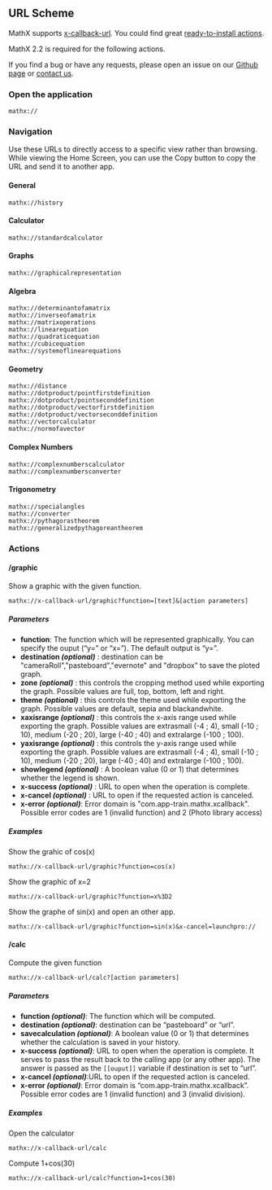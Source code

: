 ## URL Scheme

MathX supports [x-callback-url](http://x-callback-url.com/). You could find great [ready-to-install actions](actions.md).

MathX 2.2 is required for the following actions.

If you find a bug or have any requests, please open an issue on our [Github page](https://github.com/mathxapp/mathx-ios-x-callback-url/issues) or [contact us](mailto:mathx@app-train.com).

### Open the application

	mathx://

### Navigation

Use these URLs to directly access to a specific view rather than browsing. While viewing the Home Screen, you can use the Copy button to copy the URL and send it to another app.

#### General

	mathx://history

#### Calculator

	mathx://standardcalculator

#### Graphs

	mathx://graphicalrepresentation

#### Algebra

	mathx://determinantofamatrix
	mathx://inverseofamatrix
	mathx://matrixoperations
	mathx://linearequation
	mathx://quadraticequation
	mathx://cubicequation
	mathx://systemoflinearequations

#### Geometry

	mathx://distance
	mathx://dotproduct/pointfirstdefinition
	mathx://dotproduct/pointseconddefinition
	mathx://dotproduct/vectorfirstdefinition
	mathx://dotproduct/vectorseconddefinition
	mathx://vectorcalculator
	mathx://normofavector

#### Complex Numbers

	mathx://complexnumberscalculator
	mathx://complexnumbersconverter

#### Trigonometry

	mathx://specialangles
	mathx://converter
	mathx://pythagorastheorem
	mathx://generalizedpythagoreantheorem

### Actions

#### /graphic

Show a graphic with the given function.

	mathx://x-callback-url/graphic?function=[text]&[action parameters]

##### Parameters

- **function**: The function which will be represented graphically. You can specify the ouput (“y=” or “x=”). The default output is “y=”.
- **destination *(optional)*** : destination can be "cameraRoll","pasteboard","evernote" and "dropbox" to save the ploted graph.
- **zone *(optional)*** : this controls the cropping method used while exporting the graph. Possible values are full, top, bottom, left and right.
- **theme *(optional)*** : this controls the theme used while exporting the graph. Possible values are default, sepia and blackandwhite.
- **xaxisrange *(optional)*** : this controls the x-axis range used while exporting the graph. Possible values are extrasmall (-4 ; 4), small (-10 ; 10), medium (-20 ; 20), large (-40 ; 40) and extralarge (-100 ; 100).
- **yaxisrange *(optional)*** : this controls the y-axis range used while exporting the graph. Possible values are extrasmall (-4 ; 4), small (-10 ; 10), medium (-20 ; 20), large (-40 ; 40) and extralarge (-100 ; 100).
- **showlegend *(optional)*** : A boolean value (0 or 1) that determines whether the legend is shown.
- **x-success *(optional)*** : URL to open when the operation is complete.
- **x-cancel *(optional)*** : URL to open if the requested action is canceled.
- **x-error *(optional)***: Error domain is "com.app-train.mathx.xcallback". Possible error codes are 1 (invalid function) and 2 (Photo library access)

##### Examples

Show the grahic of cos(x)

	mathx://x-callback-url/graphic?function=cos(x)

Show the graphic of x=2

	mathx://x-callback-url/graphic?function=x%3D2

Show the graphe of sin(x) and open an other app.

	mathx://x-callback-url/graphic?function=sin(x)&x-cancel=launchpro://

#### /calc

Compute the given function

	mathx://x-callback-url/calc?[action parameters]

##### Parameters

- **function *(optional)***: The function which will be computed.
- **destination *(optional)***: destination can be “pasteboard” or “url”.
- **savecalculation *(optional)***: A boolean value (0 or 1) that determines whether the calculation is saved in your history.
- **x-success *(optional)***: URL to open when the operation is complete. It serves to pass the result back to the calling app (or any other app). The answer is passed as the `[[ouput]]` variable if destination is set to “url”.
- **x-cancel *(optional)***:URL to open if the requested action is canceled.
- **x-error *(optional)***: Error domain is “com.app-train.mathx.xcallback”. Possible error codes are 1 (invalid function) and 3 (invalid division).

##### Examples

Open the calculator

	mathx://x-callback-url/calc

Compute 1+cos(30)

	mathx://x-callback-url/calc?function=1+cos(30)